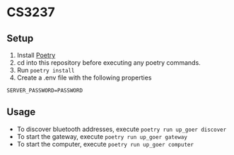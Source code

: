 # CS3237
## Setup
1. Install [Poetry](https://python-poetry.org/)
2. cd into this repository before executing any poetry commands.
3. Run `poetry install`
4. Create a .env file with the following properties
```
SERVER_PASSWORD=PASSWORD
```

## Usage
* To discover bluetooth addresses, execute `poetry run up_goer discover`
* To start the gateway, execute `poetry run up_goer gateway`
* To start the computer, execute `poetry run up_goer computer`